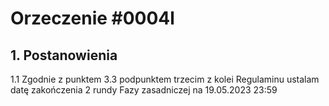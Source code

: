 # Orzeczenie #0004l

## 1. Postanowienia
1.1 Zgodnie z punktem 3.3 podpunktem trzecim z kolei Regulaminu ustalam datę zakończenia 2 rundy Fazy zasadniczej na 19.05.2023 23:59
